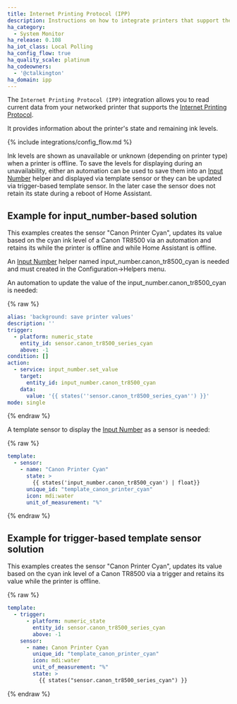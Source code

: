 ```yaml
---
title: Internet Printing Protocol (IPP)
description: Instructions on how to integrate printers that support the Internet Printing Protocol (IPP) into Home Assistant.
ha_category:
  - System Monitor
ha_release: 0.108
ha_iot_class: Local Polling
ha_config_flow: true
ha_quality_scale: platinum
ha_codeowners:
  - '@ctalkington'
ha_domain: ipp
---
```


The `Internet Printing Protocol (IPP)` integration allows you to read current data from your networked printer that supports the [Internet Printing Protocol](https://www.pwg.org/ipp/everywhere.html).

It provides information about the printer's state and remaining ink levels.

{% include integrations/config_flow.md %}

Ink levels are shown as unavailable or unknown (depending on printer type) when a printer is offline. To save the levels for displaying during an unavailability, either an automation can be used to save them into an [Input Number](/integrations/input_number) helper and displayed via template sensor or they can be updated via trigger-based template sensor. In the later case the sensor does not retain its state during a reboot of Home Assistant.

## Example for input_number-based solution

This examples creates the sensor "Canon Printer Cyan", updates its value based on the cyan ink level of a Canon TR8500 via an automation and retains its while the printer is offline and while Home Assistant is offline.

An [Input Number](/integrations/input_number) helper named input_number.canon_tr8500_cyan is needed and must created in the Configuration->Helpers menu.

An automation to update the value of the input_number.canon_tr8500_cyan is needed:

{% raw %}
```yaml
alias: 'background: save printer values'
description: ''
trigger:
  - platform: numeric_state
    entity_id: sensor.canon_tr8500_series_cyan
    above: -1
condition: []
action:  
  - service: input_number.set_value
    target:
      entity_id: input_number.canon_tr8500_cyan
    data:
      value: '{{ states(''sensor.canon_tr8500_series_cyan'') }}'  
mode: single
```
{% endraw %}

A template sensor to display the [Input Number](/integrations/input_number) as a sensor is needed:

{% raw %}
```yaml
template:
  - sensor:
    - name: "Canon Printer Cyan"      
      state: >   
        {{ states('input_number.canon_tr8500_cyan') | float}}    
      unique_id: "template_canon_printer_cyan"  
      icon: mdi:water
      unit_of_measurement: "%"
```
{% endraw %}



## Example for trigger-based template sensor solution

This examples creates the sensor "Canon Printer Cyan", updates its value based on the cyan ink level of a Canon TR8500 via a trigger and retains its value while the printer is offline.

{% raw %}

```yaml
template:
  - trigger:
      - platform: numeric_state
        entity_id: sensor.canon_tr8500_series_cyan
        above: -1
    sensor:
      - name: Canon Printer Cyan      
        unique_id: "template_canon_printer_cyan"  
        icon: mdi:water                  
        unit_of_measurement: "%"
        state: >
          {{ states("sensor.canon_tr8500_series_cyan") }}
```

{% endraw %}
